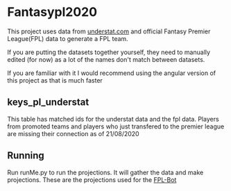 # Fantasypl2020

This project uses data from [understat.com](https://understat.com/league/EPL) and official Fantasy Premier League(FPL) data to generate a FPL team.

If you are putting the datasets together yourself, they need to manually edited (for now) as a lot of the names don't match between datasets.

If you are familiar with it I would recommend using the angular version of this project as that is much faster

## keys_pl_understat
This table has matched ids for the understat data and the fpl data.  Players from promoted teams and players who just transfered to the premier league are missing their connection as of 21/08/2020

## Running
Run runMe.py to run the projections.  It will gather the data and make projections.  These are the projections used for the  [FPL-Bot](https://www.fpl-bot.com/)